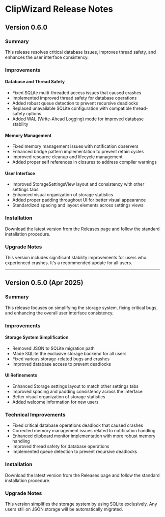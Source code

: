 # ClipWizard Release Notes

## Version 0.6.0

### Summary

This release resolves critical database issues, improves thread safety, and enhances the user interface consistency.

### Improvements

#### Database and Thread Safety

- Fixed SQLite multi-threaded access issues that caused crashes
- Implemented improved thread safety for database operations
- Added robust queue detection to prevent recursive deadlocks
- Replaced unavailable SQLite configuration with compatible thread-safety options
- Added WAL (Write-Ahead Logging) mode for improved database stability

#### Memory Management

- Fixed memory management issues with notification observers
- Enhanced bridge pattern implementation to prevent retain cycles
- Improved resource cleanup and lifecycle management
- Added proper self references in closures to address compiler warnings

#### User Interface

- Improved StorageSettingsView layout and consistency with other settings tabs
- Enhanced visual organization of storage statistics
- Added proper padding throughout UI for better visual appearance
- Standardized spacing and layout elements across settings views

### Installation

Download the latest version from the Releases page and follow the standard installation procedure.

### Upgrade Notes

This version includes significant stability improvements for users who experienced crashes. It's a recommended update for all users.

---

## Version 0.5.0 (Apr 2025)

### Summary

This release focuses on simplifying the storage system, fixing critical bugs, and enhancing the overall user interface consistency.

### Improvements

#### Storage System Simplification

- Removed JSON to SQLite migration path
- Made SQLite the exclusive storage backend for all users
- Fixed various storage-related bugs and crashes
- Improved database access to prevent deadlocks

#### UI Refinements

- Enhanced Storage settings layout to match other settings tabs
- Improved spacing and padding consistency across the interface
- Better visual organization of storage statistics
- Added welcome information for new users

### Technical Improvements

- Fixed critical database operations deadlock that caused crashes
- Corrected memory management issues related to notification handling
- Enhanced clipboard monitor implementation with more robust memory handling
- Improved thread safety for database operations
- Implemented queue detection to prevent recursive deadlocks

### Installation

Download the latest version from the Releases page and follow the standard installation procedure.

### Upgrade Notes

This version simplifies the storage system by using SQLite exclusively. Any users still on JSON storage will be automatically migrated.
